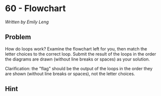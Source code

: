 # 60 - Flowchart

*Written by Emily Leng*

## Problem

How do loops work? Examine the flowchart left for you, then match the letter choices to the correct loop. Submit the result of the loops in the order the diagrams are drawn (without line breaks or spaces) as your solution.

Clarification: the "flag" should be the output of the loops in the order they are shown (without line breaks or spaces), not the letter choices.

## Hint

